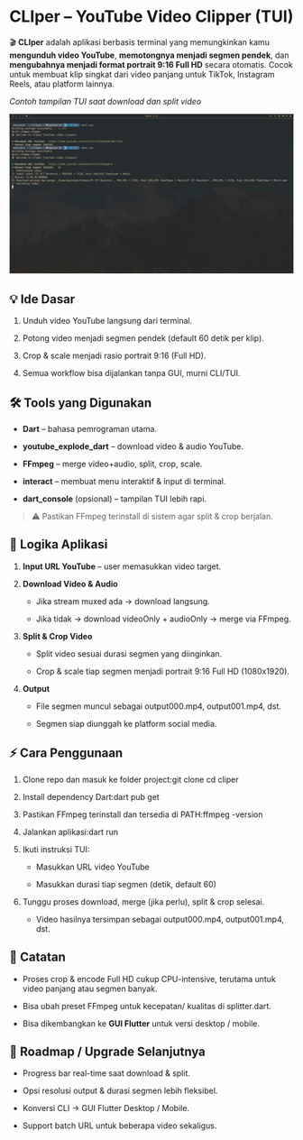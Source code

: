 CLIper – YouTube Video Clipper (TUI)
====================================

🎬 **CLIper** adalah aplikasi berbasis terminal yang memungkinkan kamu **mengunduh video YouTube**, **memotongnya menjadi segmen pendek**, dan **mengubahnya menjadi format portrait 9:16 Full HD** secara otomatis. Cocok untuk membuat klip singkat dari video panjang untuk TikTok, Instagram Reels, atau platform lainnya.

_Contoh tampilan TUI saat download dan split video_

![Screenshot CLIper](assets/ss_1.png)

💡 Ide Dasar
------------

1.  Unduh video YouTube langsung dari terminal.
    
2.  Potong video menjadi segmen pendek (default 60 detik per klip).
    
3.  Crop & scale menjadi rasio portrait 9:16 (Full HD).
    
4.  Semua workflow bisa dijalankan tanpa GUI, murni CLI/TUI.
    

🛠 Tools yang Digunakan
-----------------------

*   **Dart** – bahasa pemrograman utama.
    
*   **youtube\_explode\_dart** – download video & audio YouTube.
    
*   **FFmpeg** – merge video+audio, split, crop, scale.
    
*   **interact** – membuat menu interaktif & input di terminal.
    
*   **dart\_console** (opsional) – tampilan TUI lebih rapi.
    

> ⚠️ Pastikan FFmpeg terinstall di sistem agar split & crop berjalan.

🔹 Logika Aplikasi
------------------

1.  **Input URL YouTube** – user memasukkan video target.
    
2.  **Download Video & Audio**
    
    *   Jika stream muxed ada → download langsung.
        
    *   Jika tidak → download videoOnly + audioOnly → merge via FFmpeg.
        
3.  **Split & Crop Video**
    
    *   Split video sesuai durasi segmen yang diinginkan.
        
    *   Crop & scale tiap segmen menjadi portrait 9:16 Full HD (1080x1920).
        
4.  **Output**
    
    *   File segmen muncul sebagai output000.mp4, output001.mp4, dst.
        
    *   Segmen siap diunggah ke platform social media.
        

⚡ Cara Penggunaan
-----------------

1.  Clone repo dan masuk ke folder project:git clone cd cliper
    
2.  Install dependency Dart:dart pub get
    
3.  Pastikan FFmpeg terinstall dan tersedia di PATH:ffmpeg -version
    
4.  Jalankan aplikasi:dart run
    
5.  Ikuti instruksi TUI:
    
    *   Masukkan URL video YouTube
        
    *   Masukkan durasi tiap segmen (detik, default 60)
        
6.  Tunggu proses download, merge (jika perlu), split & crop selesai.
    
    *   Video hasilnya tersimpan sebagai output000.mp4, output001.mp4, dst.
        

📌 Catatan
----------

*   Proses crop & encode Full HD cukup CPU-intensive, terutama untuk video panjang atau segmen banyak.
    
*   Bisa ubah preset FFmpeg untuk kecepatan/ kualitas di splitter.dart.
    
*   Bisa dikembangkan ke **GUI Flutter** untuk versi desktop / mobile.
    

🚀 Roadmap / Upgrade Selanjutnya
--------------------------------

*   Progress bar real-time saat download & split.
    
*   Opsi resolusi output & durasi segmen lebih fleksibel.
    
*   Konversi CLI → GUI Flutter Desktop / Mobile.
    
*   Support batch URL untuk beberapa video sekaligus.
